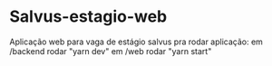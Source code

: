 # Salvus-estagio-web
Aplicação web para vaga de estágio salvus
pra rodar aplicação: em /backend rodar "yarn dev"
                      em /web rodar "yarn start"
                     
